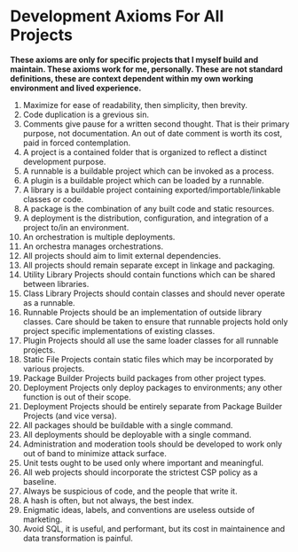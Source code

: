 # Development Axioms For All Projects

**These axioms are only for specific projects that I myself build and maintain.  These axioms work for me, personally.  These are not standard definitions, these are context dependent within my own working environment and lived experience.**


1. Maximize for ease of readability, then simplicity, then brevity.
2. Code duplication is a grevious sin.
3.  Comments give pause for a written second thought.  That is their primary purpose, not documentation.  An out of date comment is worth its cost, paid in forced contemplation.
4.  A project is a contained folder that is organized to reflect a distinct development purpose.
5.  A runnable is a buildable project which can be invoked as a process.
6.  A plugin is a buildable project which can be loaded by a runnable.
7.  A library is a buildable project containing exported/importable/linkable classes or code.
8.  A package is the combination of any built code and static resources.
9.  A deployment is the distribution, configuration, and integration of a project to/in an environment.
10. An orchestration is multiple deployments.
11. An orchestra manages orchestrations.
12. All projects should aim to limit external dependencies.
13. All projects should remain separate except in linkage and packaging.
14. Utility Library Projects should contain functions which can be shared between libraries.
15. Class Library Projects should contain classes and should never operate as a runnable.
16. Runnable Projects should be an implementation of outside library classes.  Care should be taken to ensure that runnable projects hold only project specific implementations of existing classes.
17. Plugin Projects should all use the same loader classes for all runnable projects.
18. Static File Projects contain static files which may be incorporated by various projects.
19. Package Builder Projects build packages from other project types.
20. Deployment Projects only deploy packages to environments; any other function is out of their scope.
21. Deployment Projects should be entirely separate from Package Builder Projects (and vice versa).
22. All packages should be buildable with a single command.
23. All deployments should be deployable with a single command.
24. Administration and moderation tools should be developed to work only out of band to minimize attack surface.
25. Unit tests ought to be used only where important and meaningful.
26. All web projects should incorporate the strictest CSP policy as a baseline.
27. Always be suspicious of code, and the people that write it.
28. A hash is often, but not always, the best index.
29. Enigmatic ideas, labels, and conventions are useless outside of marketing.
30. Avoid SQL, it is useful, and performant, but its cost in maintainence and data transformation is painful.
